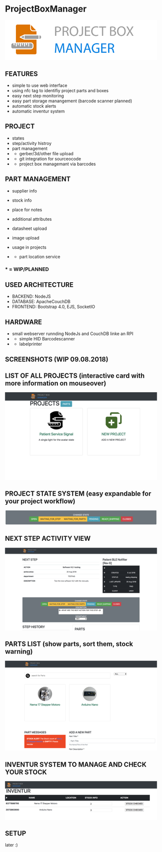 # ProjectBoxManager


![GitHub Logo](/documentation/pbm_logo.png)




## FEATURES

* simple to use web interface
* using nfc tag to identifiy project parts and boxes
* easy next step monitoring
* easy part storage manangement (barcode scanner planned)
* automatic stock alerts
* automatic inventur system


## PROJECT
* states
* step/activity histroy
* part management
* * gerber/3d/other file upload
* * git integration for sourceocode
* * project box managemant via barcodes





## PART MANAGEMENT
* supplier info
* stock info
* place for notes
* additional attributes
* datasheet upload
* image upload
* usage in projects

* * part location service

### * = WIP/PLANNED

## USED ARCHITECTURE

* BACKEND: NodeJS
* DATABASE: ApacheCouchDB
* FRONTEND: Bootstrap 4.0, EJS, SocketIO



## HARDWARE
* small webserver runnding NodeJs and CouchDB linke an RPI
* * simple HID Barcodescanner
* * labelprinter

## SCREENSHOTS (WIP  09.08.2018)

## LIST OF ALL PROJECTS (interactive card with more information on mouseover)
![GitHub Logo](/documentation/projects_list.png)


## PROJECT STATE SYSTEM (easy expandable for your project workflow)
![GitHub Logo](/documentation/project_states.png)


## NEXT STEP ACTIVITY VIEW
![GitHub Logo](/documentation/next_step_view.png)





## PARTS LIST (show parts, sort them, stock warning)
![GitHub Logo](/documentation/part_list.png)

## INVENTUR SYSTEM TO MANAGE AND CHECK YOUR STOCK
![GitHub Logo](/documentation/part_inventur.png)


## SETUP
later :)
